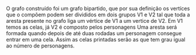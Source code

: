 O grafo construído foi um grafo bipartido, que por sua definição os vertíces que o compõem podem ser divididos em dois grupos V1 e V2 tal que toda a aresta presente no grafo liga um vértice de V1 a um vertice de V2.
Em V1 temos as celas, já V2 é composto pelos personagens
Uma aresta será formada quando depois de até duas rodadas um personagem consegue entrar em uma cela.
Assim as celas printadas serão as que tem grau igual ao número de personagens. 